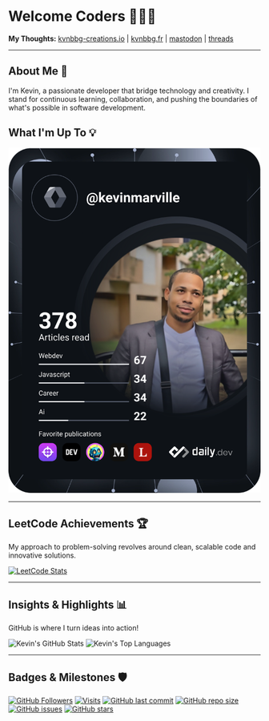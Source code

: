 # Welcome Coders 👨‍💻✨

**My Thoughts:** [kvnbbg-creations.io](https://kvnbbg-creations.io) | [kvnbbg.fr](https://kvnbbg.fr) | [mastodon](https://mastodon.social/@techandstream) | [threads](https://www.threads.net/@techandstream)

---

## About Me 🤝

I'm Kevin, a passionate developer that bridge technology and creativity. I stand for continuous learning, collaboration, and pushing the boundaries of what's possible in software development.

## What I'm Up To 💡

[![Kevin's Dev Card](https://github.com/Kvnbbg/kvnbbg/blob/main/devcard.svg)](https://app.daily.dev/kevinmarville)

---

## LeetCode Achievements 🏆

My approach to problem-solving revolves around clean, scalable code and innovative solutions.

[![LeetCode Stats](https://leetcode.card.workers.dev/kvnbbg?theme=dark&font=source_code_pro&extension=null)](https://leetcode.com/u/kvnbbg/)

---

## Insights & Highlights 📊

GitHub is where I turn ideas into action!

![Kevin's GitHub Stats](https://github-readme-stats.vercel.app/api?username=kvnbbg&show_icons=true&theme=radical)
![Kevin's Top Languages](https://github-readme-stats.vercel.app/api/top-langs/?username=kvnbbg&layout=compact)

---

## Badges & Milestones 🛡️


[![GitHub Followers](https://img.shields.io/github/followers/kvnbbg?label=Follow&style=social)](https://github.com/kvnbbg)
[![Visits](https://badges.pufler.dev/visits/kvnbbg)](https://github.com/kvnbbg)
[![GitHub last commit](https://img.shields.io/github/last-commit/kvnbbg)](https://github.com/kvnbbg/)
[![GitHub repo size](https://img.shields.io/github/repo-size/kvnbbg)](https://github.com/kvnbbg)
[![GitHub issues](https://img.shields.io/github/issues/kvnbbg)](https://github.com/kvnbbg)
[![GitHub stars](https://img.shields.io/github/stars/kvnbbg)](https://github.com/kvnbbg/stargazers)

